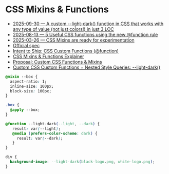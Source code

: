 # CSS Mixins & Functions

- [2025-09-30 — A custom --light-dark() function in CSS that works with any type of value (not just colors!) in just 3 LOC](https://www.bram.us/2025/09/30/css-custom-light-dark/)
- [2025-08-13 — 5 Useful CSS functions using the new @function rule](https://una.im/5-css-functions/)
- [2025-03-26 — CSS Mixins are ready for experimentation](https://nerdy.dev/css-mixins-ready-for-experimentation)
- [Official spec](https://drafts.csswg.org/css-mixins/)
- [Intent to Ship: CSS Custom Functions (@function)](https://groups.google.com/a/chromium.org/g/blink-dev/c/bvi4D7eD7wI/m/djYVLu6OAwAJ)
- [CSS Mixins & Functions Explainer](https://css.oddbird.net/sasslike/mixins-functions/)
- [Proposal: Custom CSS Functions & Mixins](https://github.com/w3c/csswg-drafts/labels/css-mixins)
- [Custom CSS Custom Functions + Nested Style Queries: --light-dark()](https://codepen.io/bramus/pen/xbxGOdw)

```css
@mixin --box {
  aspect-ratio: 1;
  inline-size: 100px;
  block-size: 100px;
}

.box {
  @apply --box;
}
```


```css
@function --light-dark(--light, --dark) {
   result: var(--light);
   @media (prefers-color-scheme: dark) {
     result: var(--dark);
   }
}

div {
  background-image: --light-dark(black-logo.png, white-logo.png);
}
```
